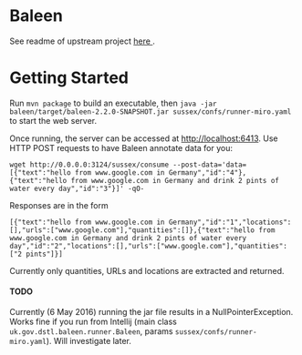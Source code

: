 # Baleen

See readme of upstream project [here ](https://github.com/dstl/baleen).

# Getting Started

Run `mvn package` to build an executable, then `java -jar baleen/target/baleen-2.2.0-SNAPSHOT.jar sussex/confs/runner-miro.yaml` to start the web server.

Once running, the server can be accessed at [http://localhost:6413](http://localhost:6413). Use HTTP POST requests to have Baleen annotate data for you:

```
wget http://0.0.0.0:3124/sussex/consume --post-data='data=[{"text":"hello from www.google.com in Germany","id":"4"},{"text":"hello from www.google.com in Germany and drink 2 pints of water every day","id":"3"}]' -qO-
```

Responses are in the form

```
[{"text":"hello from www.google.com in Germany","id":"1","locations":[],"urls":["www.google.com"],"quantities":[]},{"text":"hello from www.google.com in Germany and drink 2 pints of water every day","id":"2","locations":[],"urls":["www.google.com"],"quantities":["2 pints"]}]
```

Currently only quantities, URLs and locations are extracted and returned.

#### TODO
Currently (6 May 2016) running the jar file results in a NullPointerException. Works fine if you run from Intellij (main class `uk.gov.dstl.baleen.runner.Baleen`, params `sussex/confs/runner-miro.yaml`). Will investigate later.





